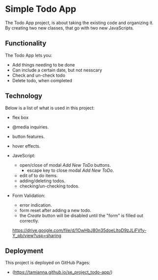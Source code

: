 # Simple Todo App

The Todo App project, is about taking the existing code and organizing it. By creating two new classes, that go with two new JavaScripts.

## Functionality

The Todo App lets you:

- Add things needing to be done
- Can include a certain date, but not nesscary
- Check and un-check todo
- Delete todo, when completed

## Technology

Below is a list of what is used in this project:

- flex box
- @media inquiries.
- button features.
- hover effects.
- JaveScript:
  - open/close of modal _Add New ToDo_ buttons.
    - escape key to close modal _Add New ToDo_.
  - edit of to do items.
  - adding/deleting todos.
  - checking/un-checking todos.
- Form Validation:

  - error indication.
  - form reset after adding a new todo.
  - the _Create_ button will be disabled until the "form" is filled out correctly.

  https://drive.google.com/file/d/1OwHbJ80n35doeLltoD9zJLiFVfy-Y_pb/view?usp=sharing

## Deployment

This project is deployed on GitHub Pages:

- (https://tamianna.github.io/se_project_todo-app/)
